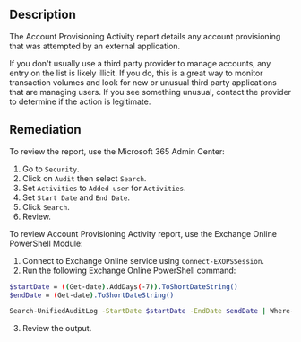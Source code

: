 ## Description

The Account Provisioning Activity report details any account provisioning that was attempted by an external application.

If you don't usually use a third party provider to manage accounts, any entry on the list is likely illicit. If you do, this is a great way to monitor transaction volumes and look for new or unusual third party applications that are managing users. If you see something unusual, contact the provider to determine if the action is legitimate.

## Remediation

To review the report, use the Microsoft 365 Admin Center:

1. Go to `Security`.
2. Click on `Audit` then select `Search`.
3. Set `Activities` to `Added user` for `Activities`.
4. Set `Start Date` and `End Date`.
5. Click `Search`.
6. Review.

To review Account Provisioning Activity report, use the Exchange Online PowerShell Module:

1. Connect to Exchange Online service using `Connect-EXOPSSession`.
2. Run the following Exchange Online PowerShell command:

```bash
$startDate = ((Get-date).AddDays(-7)).ToShortDateString()
$endDate = (Get-date).ToShortDateString()

Search-UnifiedAuditLog -StartDate $startDate -EndDate $endDate | Where-Object { $_.Operations -eq "add user." }
```

3. Review the output.
